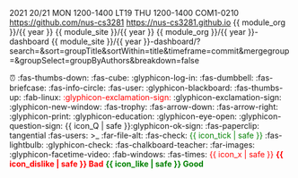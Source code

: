 <variable name="year">2021</variable>
<variable name="AY">20/21</variable>
<variable name="cs3281_time">MON 1200-1400</variable>
<variable name="cs3281_venue">LT19</variable>
<variable name="cs3282_time">THU 1200-1400</variable>
<variable name="cs3282_venue">COM1-0210</variable>
<variable name="module_org">https://github.com/nus-cs3281</variable>
<variable name="module_site">https://nus-cs3281.github.io</variable>
<variable name="students_repo">{{ module_org }}/{{ year }}</variable>
<variable name="students_site">{{ module_site }}/{{ year }}</variable>
<variable name="dashboard_repo">{{ module_org }}/{{ year }}-dashboard</variable>
<variable name="dashboard_site">{{ module_site }}/{{ year }}-dashboard/?search=&sort=groupTitle&sortWithin=title&timeframe=commit&mergegroup=&groupSelect=groupByAuthors&breakdown=false</variable>


<variable name="icon_deadline">:alarm_clock:</variable>
<variable name="icon_dislike">:fas-thumbs-down:</variable>
<variable name="icon_example">:fas-cube:</variable>
<variable name="icon_embedding">:glyphicon-log-in:</variable>
<variable name="icon_exercise">:fas-dumbbell:</variable>
<variable name="icon_evidence">:fas-briefcase:</variable>
<variable name="icon_info">:fas-info-circle:</variable>
<variable name="icon_individual">:fas-user:</variable>
<variable name="icon_lecture">:glyphicon-blackboard:</variable>
<variable name="icon_like">:fas-thumbs-up:</variable>
<variable name="icon_linux">:fab-linux:</variable>
<variable name="icon_important_red"><font color="red">:glyphicon-exclamation-sign:</font></variable>
<variable name="icon_important">:glyphicon-exclamation-sign:</variable>
<variable name="icon_new_window">:glyphicon-new-window:</variable>
<variable name="icon_outcome">:fas-trophy:</variable>
<variable name="icon_output">:fas-arrow-down:</variable>
<variable name="icon_output_right">:fas-arrow-right:</variable>
<variable name="icon_print">:glyphicon-print:</variable>
<variable name="icon_prereq">:glyphicon-education:</variable>
<variable name="icon_preview">:glyphicon-eye-open:</variable>
<variable name="icon_Q">:glyphicon-question-sign:</variable>
<variable name="icon_Q_A">{{ icon_Q | safe }}:glyphicon-ok-sign:</variable>
<variable name="icon_resource">:fas-paperclip:</variable>
<variable name="icon_tangential"><span class='badge badge-pill badge-secondary'>tangential</span></variable>
<variable name="icon_team">:fas-users:</variable>
<variable name="icon_terminal"><smal><span class="badge badge-secondary">&gt;_</span></smal></variable>
<variable name="icon_text">:far-file-alt:</variable>
<variable name="icon_tick">:fas-check:</variable>
<variable name="icon_tick_green"><span style="color:green">{{ icon_tick | safe }}</span></variable>
<variable name="icon_tip"><span class="badge badge-pill badge-warning">:fas-lightbulb:</span></variable>
<variable name="icon_todo">:glyphicon-check:</variable>
<variable name="icon_tutorial">:fas-chalkboard-teacher:</variable>
<variable name="icon_slides">:far-images:</variable>
<variable name="icon_video">:glyphicon-facetime-video:</variable>
<variable name="icon_windows">:fab-windows:</variable>
<variable name="icon_x">:fas-times:</variable>
<variable name="icon_x_red"><span style="color:red">{{ icon_x | safe }}</span></variable>
<variable name="bad"><font color="red"><md>**{{ icon_dislike | safe }} Bad**</md></font></variable>
<variable name="good"><font color="green"><md>**{{ icon_like | safe }} Good**</md></font></variable>
